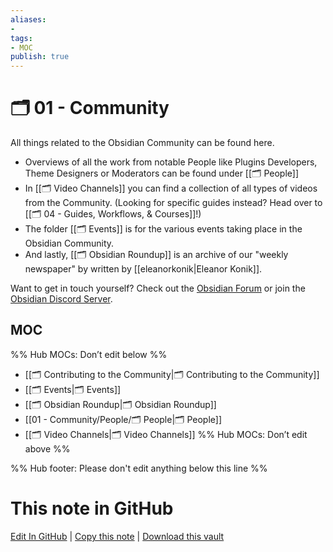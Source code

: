 ```yaml
---
aliases:
- 
tags: 
- MOC
publish: true
---
```


# 🗂️ 01 - Community

All things related to the Obsidian Community can be found here. 
- Overviews of all the work from notable People like Plugins Developers, Theme Designers or Moderators can be found under [[🗂️ People]]
- In [[🗂️ Video Channels]] you can find a collection of all types of videos from the Community. (Looking for specific guides instead? Head over to [[🗂️ 04 - Guides, Workflows, & Courses]]!)
- The folder [[🗂️ Events]] is for the various events taking place in the Obsidian Community.
- And lastly,  [[🗂️ Obsidian Roundup]] is an archive of our "weekly newspaper" by written by [[eleanorkonik|Eleanor Konik]].

Want to get in touch yourself? Check out the [Obsidian Forum](https://forum.obsidian.md/) or join the [Obsidian Discord Server](https://discord.gg/veuWUTm).


## MOC

%% Hub MOCs: Don’t edit below  %%
-  [[🗂️ Contributing to the Community|🗂️ Contributing to the Community]]
-  [[🗂️ Events|🗂️ Events]]
-  [[🗂️ Obsidian Roundup|🗂️ Obsidian Roundup]]
-  [[01 - Community/People/🗂️ People|🗂️ People]]
-  [[🗂️ Video Channels|🗂️ Video Channels]]
%% Hub MOCs: Don’t edit above  %%

%% Hub footer: Please don't edit anything below this line %%

# This note in GitHub

<span class="git-footer">[Edit In GitHub](https://github.dev/obsidian-community/obsidian-hub/blob/main/01%20-%20Community/%F0%9F%97%82%EF%B8%8F%2001%20-%20Community.md "git-hub-edit-note") | [Copy this note](https://raw.githubusercontent.com/obsidian-community/obsidian-hub/main/01%20-%20Community/%F0%9F%97%82%EF%B8%8F%2001%20-%20Community.md "git-hub-copy-note") | [Download this vault](https://github.com/obsidian-community/obsidian-hub/archive/refs/heads/main.zip "git-hub-download-vault") </span>
